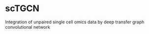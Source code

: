 # scTGCN
Integration of unpaired single cell omics data by deep transfer graph convolutional network
